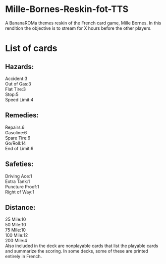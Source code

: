 # Mille-Bornes-Reskin-fot-TTS
A BananaROMa themes reskin of the French card game, Mille Bornes. In this rendition the objective is to stream for X hours before the other players.
# List of cards
## Hazards:
Accident:3</br>
Out of Gas:3</br>
Flat Tire:3</br>
Stop:5</br>
Speed Limit:4</br>
## Remedies:
Repairs:6</br>
Gasoline:6</br>
Spare Tire:6</br>
Go/Roll:14</br>
End of Limit:6</br>
## Safeties:
Driving Ace:1</br>
Extra Tank:1</br>
Puncture Proof:1</br>
Right of Way:1</br>
## Distance:
25 Mile:10</br>
50 Mile:10</br>
75 Mile:10</br>
100 Mile:12</br>
200 Mile:4</br>
Also included in the deck are nonplayable cards that list the playable cards and summarize the scoring. In some decks, some of these are printed entirely in French.
